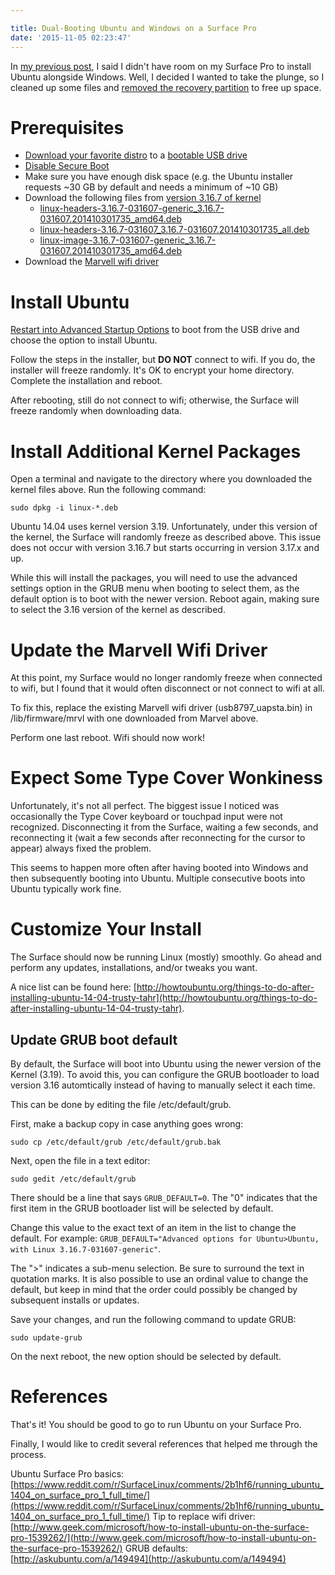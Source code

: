 ```yaml
---

title: Dual-Booting Ubuntu and Windows on a Surface Pro
date: '2015-11-05 02:23:47'
---
```


In [my previous post](/running-portable-linux-on-a-surface-pro/), I said I didn't have room on my Surface Pro to install Ubuntu alongside Windows. Well, I decided I wanted to take the plunge, so I cleaned up some files and [removed the recovery partition](https://www.microsoft.com/surface/en-us/support/storage-files-and-folders/create-a-recovery-drive?os=windows-10) to free up space.

# Prerequisites

* [Download your favorite distro](/running-portable-linux-on-a-surface-pro/#step1downloadyourfavoritelinuxdistro) to a [bootable USB drive](/running-portable-linux-on-a-surface-pro/#step2createabootablelinuxusbdrive)
* [Disable Secure Boot](/running-portable-linux-on-a-surface-pro/#step3disablesecureboot)
* Make sure you have enough disk space (e.g. the Ubuntu installer requests ~30 GB by default and needs a minimum of ~10 GB)
* Download the following files from [version 3.16.7 of kernel](http://kernel.ubuntu.com/~kernel-ppa/mainline/v3.16.7-utopic/)
	* [linux-headers-3.16.7-031607-generic_3.16.7-031607.201410301735_amd64.deb](http://kernel.ubuntu.com/~kernel-ppa/mainline/v3.16.7-utopic/linux-headers-3.16.7-031607-generic_3.16.7-031607.201410301735_amd64.deb)
    * [linux-headers-3.16.7-031607_3.16.7-031607.201410301735_all.deb](http://kernel.ubuntu.com/~kernel-ppa/mainline/v3.16.7-utopic/linux-headers-3.16.7-031607_3.16.7-031607.201410301735_all.deb)
    * [linux-image-3.16.7-031607-generic_3.16.7-031607.201410301735_amd64.deb](http://kernel.ubuntu.com/~kernel-ppa/mainline/v3.16.7-utopic/linux-image-3.16.7-031607-generic_3.16.7-031607.201410301735_amd64.deb)
* Download the [Marvell wifi driver](http://git.marvell.com/?p=mwifiex-firmware.git;a=blob;f=mrvl/usb8797_uapsta.bin)

# Install Ubuntu

[Restart into Advanced Startup Options](/running-portable-linux-on-a-surface-pro/#step4restartintoadvancedstartupoptions) to boot from the USB drive and choose the option to install Ubuntu.

Follow the steps in the installer, but **DO NOT** connect to wifi. If you do, the installer will freeze randomly. It's OK to encrypt your home directory. Complete the installation and reboot.

After rebooting, still do not connect to wifi; otherwise, the Surface will freeze randomly when downloading data.

# Install Additional Kernel Packages

Open a terminal and navigate to the directory where you downloaded the kernel files above. Run the following command:

`sudo dpkg -i linux-*.deb`

Ubuntu 14.04 uses kernel version 3.19. Unfortunately, under this version of the kernel, the Surface will randomly freeze as described above. This issue does not occur with version 3.16.7 but starts occurring in version 3.17.x and up.

While this will install the packages, you will need to use the advanced settings option in the GRUB menu when booting to select them, as the default option is to boot with the newer version. Reboot again, making sure to select the 3.16 version of the kernel as described.

# Update the Marvell Wifi Driver

At this point, my Surface would no longer randomly freeze when connected to wifi, but I found that it would often disconnect or not connect to wifi at all.

To fix this, replace the existing Marvell wifi driver (usb8797_uapsta.bin) in /lib/firmware/mrvl with one downloaded from Marvel above.

Perform one last reboot. Wifi should now work!

# Expect Some Type Cover Wonkiness

Unfortunately, it's not all perfect. The biggest issue I noticed was occasionally the Type Cover keyboard or touchpad input were not recognized. Disconnecting it from the Surface, waiting a few seconds, and reconnecting it (wait a few seconds after reconnecting for the cursor to appear) always fixed the problem.

This seems to happen more often after having booted into Windows and then subsequently
booting into Ubuntu. Multiple consecutive boots into Ubuntu typically work fine.

# Customize Your Install

The Surface should now be running Linux (mostly) smoothly. Go ahead and perform any updates, installations, and/or tweaks you want.

A nice list can be found here: [http://howtoubuntu.org/things-to-do-after-installing-ubuntu-14-04-trusty-tahr](http://howtoubuntu.org/things-to-do-after-installing-ubuntu-14-04-trusty-tahr).

## Update GRUB boot default

By default, the Surface will boot into Ubuntu using the newer version of the Kernel (3.19). To avoid this, you can configure the GRUB bootloader to load version 3.16 automtically instead of having to manually select it each time.

This can be done by editing the file /etc/default/grub.

First, make a backup copy in case anything goes wrong:

`sudo cp /etc/default/grub /etc/default/grub.bak`

Next, open the file in a text editor:

`sudo gedit /etc/default/grub`

There should be a line that says `GRUB_DEFAULT=0`. The "0" indicates that the first item in the GRUB bootloader list will be selected by default.

Change this value to the exact text of an item in the list to change the default. For example: `GRUB_DEFAULT="Advanced options for Ubuntu>Ubuntu, with Linux 3.16.7-031607-generic"`.

The ">" indicates a sub-menu selection. Be sure to surround the text in quotation marks. It is also possible to use an ordinal value to change the default, but keep in mind that the order could possibly be changed by subsequent installs or updates.

Save your changes, and run the following command to update GRUB:

`sudo update-grub`

On the next reboot, the new option should be selected by default.

# References

That's it! You should be good to go to run Ubuntu on your Surface Pro.

Finally, I would like to credit several references that helped me through the process.

Ubuntu Surface Pro basics: [https://www.reddit.com/r/SurfaceLinux/comments/2b1hf6/running_ubuntu_1404_on_surface_pro_1_full_time/](https://www.reddit.com/r/SurfaceLinux/comments/2b1hf6/running_ubuntu_1404_on_surface_pro_1_full_time/)
Tip to replace wifi driver: [http://www.geek.com/microsoft/how-to-install-ubuntu-on-the-surface-pro-1539262/](http://www.geek.com/microsoft/how-to-install-ubuntu-on-the-surface-pro-1539262/)
GRUB defaults: [http://askubuntu.com/a/149494](http://askubuntu.com/a/149494)
